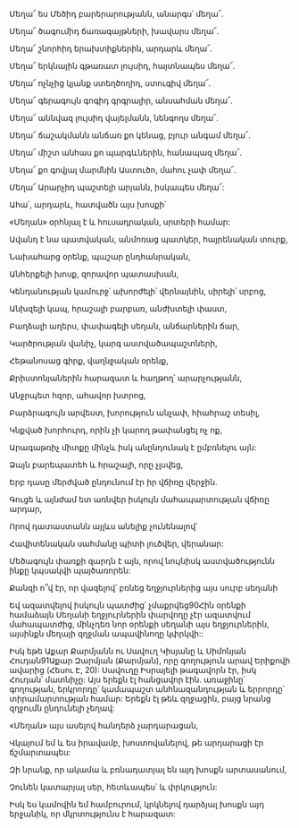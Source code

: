Մեղա՜ ես Մեծիդ բարերարությանն, անարգս՝ մեղա՜.


Մեղա՜ ծագումիդ ճառագայթների, խավարս մեղա՜.


Մեղա՜ շնորհիդ երախտիքներին, արդարև մեղա՜.


Մեղա՜ երկնային գթառատ լույսիդ, հայտնապես մեղա՜.


Մեղա՜ ոչնչից կյանք ստեղծողիդ, ստուգիվ մեղա՜.


Մեղա՜ գերագույն գոգիդ գրգրալիր, անսահման մեղա՜.


Մեղա՜ աննվազ լույսիդ վայելմանն, նենգողս մեղա՜.


Մեղա՜ ճաշակմանն անճառ քո կենաց, բյուր անգամ մեղա՜.


Մեղա՜ միշտ անհաս քո պարգևներին, հանապազ մեղա՜.


Մեղա՜ քո գովյալ մարմնին Աստուծո, մահու չափ մեղա՜.


Մեղա՜ Արարչիդ պաշտելի արյանն, իսկապես մեղա՜:


Ահա՛, արդարև, հատվածն այս խոսքի՝


«Մեղան» օրհնյալ է և հուսադրական, սրտերի համար:


Ավանդ է նա պատվական, անմոռաց պատկեր, հայրենական տուրք,


Նախահարց օրենք, պաշար ընդհանրական,


Անհերքելի խոսք, զորավոր պատասխան,


Կենդանության կամուրջ՝ ախորժելի՝ վերնայնին, սիրելի՝ սրբոց,


Անխզելի կապ, հրաշալի բարբառ, անժխտելի փաստ,


Բաղձալի աղերս, փափագելի սեղան, անճարներին ճար,


Կարծրության վանիչ, կարգ աստվածապաշտների,


Հեթանոսաց գիրք, վաղնջական օրենք,


Քրիստոնյաներին հարազատ և հաղթող՝ արարչությանն,


Անջրպետ հզոր, ահավոր խտրոց,


Բարձրագույն արվեստ, խորություն անչափ, հիահրաշ տեսիլ,


Կնքված խորհուրդ, որին չի կարող թափանցել ոչ ոք,


Արագաթռիչ միտքը մինչև իսկ անընդունակ է ըմբռնելու այն:


Ձայն բարեպատեհ և հրաշալի, որը չլսվեց,


Երբ դասը մերժված ընդունում էր իր վճիռը վերջին.


Գուցե և այնժամ ետ առնվեր իսկույն մահապարտության վճիռը արդար,


Որով դատաստանն այլևս անելիք չունենալով՝


Հավիտենական սահմանը պիտի լուծվեր, վերանար:


Մեծագույն փառքի զարդն է այն, որով նույնիսկ աստվածությունն ինքը կպսակվի պայծառորեն:


Քանզի ո՞վ էր, որ վազելով՝ բռնեց եղջյուրներից այս սուրբ սեղանի


Եվ ազատվելով իսկույն պատժից՝ չմաքրվեց90Հին օրենքի համաձայն Սեղանի եղջյուրներին փարվողը չէր ազատվում մահապատժից, մինչդեռ նոր օրենքի սեղանի այս եղջյուրներին, այսինքն մեղայի զղջման ապավինողը կփրկվի::


Իսկ եթե Աքար Քարմյանն ու Սավուղ Կիսյանը և Սիմոնյան Հուդան91Աքար Զարմյան (Քարմյան), որը գողություն արավ Երիքովի ավարից (Հեսու Է, 20): Սավուղը Իսրայելի թագավորն էր, իսկ Հուդան՝ մատնիչը: Այս երեքն էլ հանցավոր էին. առաջինը՝ գողության, երկրորդը՝ կամապաշտ անհնազանդության և երրորդը՝ տիրամարտության համար: Երեքն էլ թեև զղջացին, բայց նրանց զղջումն ընդունելի չեղավ:


«Մեղան» այս ասելով հանդերձ չարդարացան,


Վկայում եմ և ես իրավամբ, խոստովանելով, թե արդարացի էր ճշմարտապես:


Զի նրանք, որ ակամա և բռնադատյալ են այդ խոսքն արտասանում,


Չունեն կատարյալ սեր, հետևապես՝ և փրկություն:


Իսկ ես կամովին եմ համբուրում, կրկնելով դարձյալ խոսքն այդ երջանիկ, որ մկրտությունս է հարազատ: